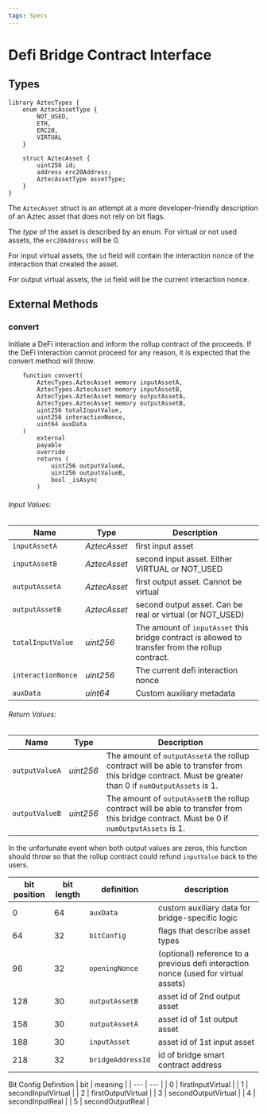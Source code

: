 ```yaml
---
tags: Specs
---
```


# Defi Bridge Contract Interface

## Types

```
library AztecTypes {
    enum AztecAssetType {
        NOT_USED,
        ETH,
        ERC20,
        VIRTUAL
    }

    struct AztecAsset {
        uint256 id;
        address erc20Address;
        AztecAssetType assetType;
    }
}
```

The `AztecAsset` struct is an attempt at a more developer-friendly description of an Aztec asset that does not rely on bit flags.

The _type_ of the asset is described by an enum. For virtual or not used assets, the `erc20Address` will be 0.

For input virtual assets, the `id` field will contain the interaction nonce of the interaction that created the asset.

For output virtual assets, the `id` field will be the current interaction nonce.

## External Methods

### convert

Initiate a DeFi interaction and inform the rollup contract of the proceeds. If the DeFi interaction cannot proceed for any reason, it is expected that the convert method will throw.

```solidity
    function convert(
        AztecTypes.AztecAsset memory inputAssetA,
        AztecTypes.AztecAsset memory inputAssetB,
        AztecTypes.AztecAsset memory outputAssetA,
        AztecTypes.AztecAsset memory outputAssetB,
        uint256 totalInputValue,
        uint256 interactionNonce,
        uint64 auxData
    )
        external
        payable
        override
        returns (
            uint256 outputValueA,
            uint256 outputValueB,
            bool _isAsync
        )
```

###### Input Values:

| Name               | Type         | Description                                                                                      |
| ------------------ | ------------ | ------------------------------------------------------------------------------------------------ |
| `inputAssetA`      | _AztecAsset_ | first input asset                                                                                |
| `inputAssetB`      | _AztecAsset_ | second input asset. Either VIRTUAL or NOT_USED                                                   |
| `outputAssetA`     | _AztecAsset_ | first output asset. Cannot be virtual                                                            |
| `outputAssetB`     | _AztecAsset_ | second output asset. Can be real or virtual (or NOT_USED)                                        |
| `totalInputValue`  | _uint256_    | The amount of `inputAsset` this bridge contract is allowed to transfer from the rollup contract. |
| `interactionNonce` | _uint256_    | The current defi interaction nonce                                                               |
| `auxData`          | _uint64_     | Custom auxiliary metadata                                                                        |

###### Return Values:

| Name           | Type      | Description                                                                                                                                            |
| -------------- | --------- | ------------------------------------------------------------------------------------------------------------------------------------------------------ |
| `outputValueA` | _uint256_ | The amount of `outputAssetA` the rollup contract will be able to transfer from this bridge contract. Must be greater than 0 if `numOutputAssets` is 1. |
| `outputValueB` | _uint256_ | The amount of `outputAssetB` the rollup contract will be able to transfer from this bridge contract. Must be 0 if `numOutputAssets` is 1.              |

In the unfortunate event when both output values are zeros, this function should throw so that the rollup contract could refund `inputValue` back to the users.

[^1]: Bridge id is a 250-bit concatenation of the following data (starting at the most significant bit position):

| bit position | bit length | definition        | description                                                                         |
| ------------ | ---------- | ----------------- | ----------------------------------------------------------------------------------- |
| 0            | 64         | `auxData`         | custom auxiliary data for bridge-specific logic                                     |
| 64           | 32         | `bitConfig`       | flags that describe asset types                                                     |
| 96           | 32         | `openingNonce`    | (optional) reference to a previous defi interaction nonce (used for virtual assets) |
| 128          | 30         | `outputAssetB`    | asset id of 2nd output asset                                                        |
| 158          | 30         | `outputAssetA`    | asset id of 1st output asset                                                        |
| 188          | 30         | `inputAsset`      | asset id of 1st input asset                                                         |
| 218          | 32         | `bridgeAddressId` | id of bridge smart contract address                                                 |

Bit Config Definition
| bit | meaning |
| --- | --- |
| 0 | firstInputVirtual |
| 1 | secondInputVirtual |
| 2 | firstOutputVirtual |
| 3 | secondOutputVirtual |
| 4 | secondInputReal |
| 5 | secondOutputReal |
